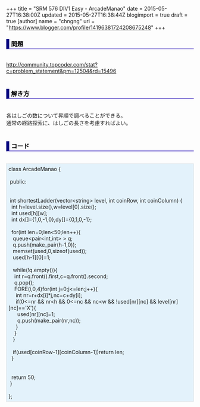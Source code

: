 +++
title = "SRM 576 DIV1 Easy - ArcadeManao"
date = 2015-05-27T16:38:00Z
updated = 2015-05-27T16:38:44Z
blogimport = true
draft = true
[author]
	name = "chngng"
	uri = "https://www.blogger.com/profile/14196381724208675248"
+++

<div dir="ltr" style="text-align: left;" trbidi="on"><h3 style="border-bottom: 2px solid slateblue; border-left: 8px solid navy; color: black; padding: 0px 0px 1px 5px;">問題 <br /></h3><br /><a href="http://community.topcoder.com/stat?c=problem_statement&amp;pm=12504&amp;rd=15496" target="_blank">http://community.topcoder.com/stat?c=problem_statement&amp;pm=12504&amp;rd=15496</a><br /><br /><h3 style="border-bottom: 2px solid slateblue; border-left: 8px solid navy; color: black; padding: 0px 0px 1px 5px;">解き方 </h3><br />各はしごの数について昇順で調べることができる。<br />通常の経路探索に、はしごの長さを考慮すればよい。<br /><br /><h3 style="border-bottom: 2px solid slateblue; border-left: 8px solid navy; color: black; padding: 0px 0px 1px 5px;">コード </h3><br /><div style="background-color: #e3f2fb; border: 1px dotted #CCCCCC; padding: 5px;">class ArcadeManao {<br /><br /><span class="Apple-tab-span" style="white-space: pre;"> </span>public:<br /><br /><br /><span class="Apple-tab-span" style="white-space: pre;"> </span>int shortestLadder(vector&lt;string&gt; level, int coinRow, int coinColumn) {<br /><span class="Apple-tab-span" style="white-space: pre;">  </span>int h=level.size(),w=level[0].size();<br /><span class="Apple-tab-span" style="white-space: pre;">  </span>int used[h][w];<br /><span class="Apple-tab-span" style="white-space: pre;">  </span>int dx[]={1,0,-1,0},dy[]={0,1,0,-1};<br /><br /><span class="Apple-tab-span" style="white-space: pre;">  </span>for(int len=0;len&lt;50;len++){<br /><span class="Apple-tab-span" style="white-space: pre;">   </span>queue&lt;pair&lt;int,int&gt; &gt; q;<br /><span class="Apple-tab-span" style="white-space: pre;">   </span>q.push(make_pair(h-1,0));<br /><span class="Apple-tab-span" style="white-space: pre;">   </span>memset(used,0,sizeof(used));<br /><span class="Apple-tab-span" style="white-space: pre;">   </span>used[h-1][0]=1;<br /><br /><span class="Apple-tab-span" style="white-space: pre;">   </span>while(!q.empty()){<br /><span class="Apple-tab-span" style="white-space: pre;">    </span>int r=q.front().first,c=q.front().second;<br /><span class="Apple-tab-span" style="white-space: pre;">    </span>q.pop();<br /><span class="Apple-tab-span" style="white-space: pre;">    </span>FORE(i,0,4)for(int j=0;j&lt;=len;j++){<br /><span class="Apple-tab-span" style="white-space: pre;">     </span>int nr=r+dx[i]*j,nc=c+dy[i];<br /><span class="Apple-tab-span" style="white-space: pre;">     </span>if(0&lt;=nr &amp;&amp; nr&lt;h &amp;&amp; 0&lt;=nc &amp;&amp; nc&lt;w &amp;&amp; !used[nr][nc] &amp;&amp; level[nr][nc]=='X'){<br /><span class="Apple-tab-span" style="white-space: pre;">      </span>used[nr][nc]=1;<br /><span class="Apple-tab-span" style="white-space: pre;">      </span>q.push(make_pair(nr,nc));<br /><span class="Apple-tab-span" style="white-space: pre;">     </span>}<br /><span class="Apple-tab-span" style="white-space: pre;">    </span>}<br /><span class="Apple-tab-span" style="white-space: pre;">   </span>}<br /><br /><span class="Apple-tab-span" style="white-space: pre;">   </span>if(used[coinRow-1][coinColumn-1])return len;<br /><span class="Apple-tab-span" style="white-space: pre;">  </span>}<br /><br /><br /><span class="Apple-tab-span" style="white-space: pre;">  </span>return 50;<br /><span class="Apple-tab-span" style="white-space: pre;"> </span>}<br /><br />};</div></div>
